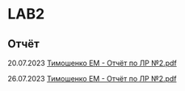 # LAB2
## Отчёт

20.07.2023
[Тимошенко ЕМ - Отчёт по ЛР №2.pdf](https://github.com/l1stea/LAB2/files/11970682/-.2.pdf)

26.07.2023
[Тимошенко ЕМ - Отчёт по ЛР №2.pdf](https://github.com/l1stea/LAB2/files/12174214/-.2.pdf)
